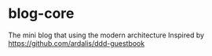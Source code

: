 # blog-core
The mini blog that using the modern architecture
Inspired by https://github.com/ardalis/ddd-guestbook
